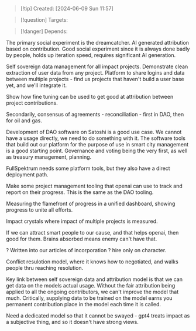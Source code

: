 
>[!tip] Created: [2024-06-09 Sun 11:57]

>[!question] Targets: 

>[!danger] Depends: 

The primary social experiment is the dreamcatcher.  AI generated attribution based on contribution.  Good social experiment since it is always done badly by people, holds up iteration speed, requires significant AI generation.

Self sovereign data management for all impact projects.
Demonstrate clean extraction of user data from any project.
Platform to share logins and data between multiple projects - find us projects that haven't build a user base yet, and we'll integrate it.

Show how fine tuning can be used to get good at attribution between project contributions.

Secondarily, consensus of agreements - reconciliation - first in DAO, then for oil and gas.

Development of DAO software on Satoshi is a good use case.  We cannot have a usage directly, we need to do something with it.  The software tools that build out our platform for the purpose of use in smart city management is a good starting point.  Governance and voting being the very first, as well as treasury management, planning.

FullSpektrum needs some platform tools, but they also have a direct deployment path.

Make some project management tooling that openai can use to track and report on their progress.  This is the same as the DAO tooling.

Measuring the flamefront of progress in a unified dashboard, showing progress to unite all efforts.

Impact crystals where impact of multiple projects is measured.

If we can attract smart people to our cause, and that helps openai, then good for them.  Brains absorbed means enemy can't have that.


? Written into our articles of incorporation ? hire only on character.

Conflict resulotion model, where it knows how to negotiated, and walks people thru reaching resolution.

Key link between self sovereign data and attribution model is that we can get data on the models actual usage.  Without the fair attribution being applied to all the ongoing contributors, we can't improve the model that much.  Critically, supplying data to be trained on the model earns you permanent contribution place in the model each time it is called.

Need a dedicated model so that it cannot be swayed - gpt4 treats impact as a subjective thing, and so it doesn't have strong views.